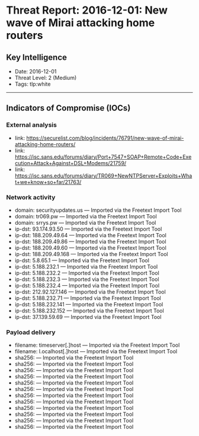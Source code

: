 # Threat Report: 2016-12-01: New wave of Mirai attacking home routers


## Key Intelligence
* Date: 2016-12-01
* Threat Level: 2 (Medium)
* Tags: tlp:white

---

## Indicators of Compromise (IOCs)
### External analysis
* link: https://securelist.com/blog/incidents/76791/new-wave-of-mirai-attacking-home-routers/
* link: https://isc.sans.edu/forums/diary/Port+7547+SOAP+Remote+Code+Execution+Attack+Against+DSL+Modems/21759/
* link: https://isc.sans.edu/forums/diary/TR069+NewNTPServer+Exploits+What+we+know+so+far/21763/

### Network activity
* domain: securityupdates.us — Imported via the Freetext Import Tool
* domain: tr069.pw — Imported via the Freetext Import Tool
* domain: srrys.pw — Imported via the Freetext Import Tool
* ip-dst: 93.174.93.50 — Imported via the Freetext Import Tool
* ip-dst: 188.209.49.64 — Imported via the Freetext Import Tool
* ip-dst: 188.209.49.86 — Imported via the Freetext Import Tool
* ip-dst: 188.209.49.60 — Imported via the Freetext Import Tool
* ip-dst: 188.209.49.168 — Imported via the Freetext Import Tool
* ip-dst: 5.8.65.1 — Imported via the Freetext Import Tool
* ip-dst: 5.188.232.1 — Imported via the Freetext Import Tool
* ip-dst: 5.188.232.2 — Imported via the Freetext Import Tool
* ip-dst: 5.188.232.3 — Imported via the Freetext Import Tool
* ip-dst: 5.188.232.4 — Imported via the Freetext Import Tool
* ip-dst: 212.92.127.146 — Imported via the Freetext Import Tool
* ip-dst: 5.188.232.71 — Imported via the Freetext Import Tool
* ip-dst: 5.188.232.141 — Imported via the Freetext Import Tool
* ip-dst: 5.188.232.152 — Imported via the Freetext Import Tool
* ip-dst: 37.139.59.69 — Imported via the Freetext Import Tool

### Payload delivery
* filename: timeserver[.]host — Imported via the Freetext Import Tool
* filename: l.ocalhost[.]host — Imported via the Freetext Import Tool
* sha256: <sha256> — Imported via the Freetext Import Tool
* sha256: <sha256> — Imported via the Freetext Import Tool
* sha256: <sha256> — Imported via the Freetext Import Tool
* sha256: <sha256> — Imported via the Freetext Import Tool
* sha256: <sha256> — Imported via the Freetext Import Tool
* sha256: <sha256> — Imported via the Freetext Import Tool
* sha256: <sha256> — Imported via the Freetext Import Tool
* sha256: <sha256> — Imported via the Freetext Import Tool
* sha256: <sha256> — Imported via the Freetext Import Tool
* sha256: <sha256> — Imported via the Freetext Import Tool
* sha256: <sha256> — Imported via the Freetext Import Tool
* sha256: <sha256> — Imported via the Freetext Import Tool
